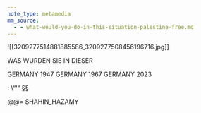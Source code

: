 ```yaml
---
note_type: metamedia
mm_source:
  - - what-would-you-do-in-this-situation-palestine-free.md
---
```


![[3209277514881885586_3209277508456196716.jpg]]

WAS WURDEN
SIE IN DIESER

GERMANY 1947 GERMANY 1967 GERMANY 2023

: \“‘“ §§

@@= SHAHIN_HAZAMY


